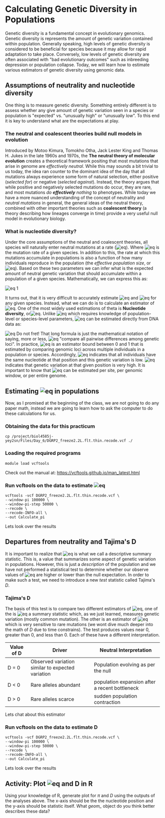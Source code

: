 # Calculating Genetic Diversity in Populations

Genetic diversity is a fundamental concept in evolutionary genomics. Genetic diversity is represents the amount of genetic variation contained within population. Generally speaking, high levels of genetic diversity is considered to be beneficial for species because it may allow for rapid adaptation to take place.  Conversely, low levels of genetic diversity are often associated with "bad evolutionary outcomes" such as inbreeding depression or population collapse. Today, we will learn how to estimate various estimators of genetic diversity using genomic data.

## Assumptions of neutrality and nucleotide diversity
One thing is to measure genetic diversity. Something entirely different is to assess whether any give amount of genetic variation seen in a species or population is "expected" vs. "unusually high" or "unusually low". To this end it is key to understand what are the expectations at play. 

### The neutral and coalescent theories build null models in evolution
Introduced by Motoo Kimura, Tomokho Otha, Jack Lester King and Thomas H. Jukes in the late 1960s and 1970s, the **The neutral theory of molecular evolution** creates a theoretical framework positing that most mutations that arise in genome are _effectively neutral_. While this may sounds a bit trivial to us today, the idea ran counter to the dominant idea of the day that all mutations always experience some form of natural selection, either positive (_selected for_) or negative (_selected against_). Instead, the theory argues that while positive and negatively selected mutations do occur, they are rare, and most mutations _do **effectively** nothing_ to phenotypes. While today we have a more nuanced understanding of the concept of neutrality and _neutral mutations_ in general, the general ideas of the neutral theory, combined with other important theories such as **coalescent theory** (a theory describing how lineages converge in time)  provide a very useful null model in evolutionary biology.

### What is nucleotide diversity?
Under the core assumptions of the neutral and coalescent theories, all species will naturally enter neutral mutations at a rate (![eq ](https://latex.codecogs.com/gif.latex?\large&space;\mu{\color{Red}&space;})). Where ![eq ](https://latex.codecogs.com/gif.latex?\large&space;\mu{\color{Red}&space;}) is the mutation rate of a given species. In addition to this, the rate at which this mutations accumulate in populations is also a function of how many individuals reproduce in the population (the _effective population size_, or ![eq ](https://latex.codecogs.com/gif.latex?\large&space;N_e{\color{Red}&space;})). Based on these two parameters we can infer what is the expected amount of neutral genetic variation that should accumulate within a population of a given species. Mathematically, we can express this as:

![eq 1 ](https://latex.codecogs.com/gif.latex?\large&space;\theta=4N_e\mu{\color{Red}&space;}) 


It turns out, that it is very difficult to accurately estimate ![eq ](https://latex.codecogs.com/gif.latex?\large&space;\mu{\color{Red}&space;}) and ![eq ](https://latex.codecogs.com/gif.latex?\large&space;N_e{\color{Red}&space;}) for any given species. Instead, what we can do is to calculate an estimator of ![eq ](https://latex.codecogs.com/gif.latex?\large&space;\theta{\color{Red}&space;}). One of the most widely used estimations of theta is **Nucleotide diversity**, or![eq ](https://latex.codecogs.com/gif.latex?\large&space;\pi{\color{Red}&space;}).  Unlike ![eq ](https://latex.codecogs.com/gif.latex?\large&space;\theta{\color{Red}&space;}) which requires knowledge of population-level or species-level parameters, ![eq ](https://latex.codecogs.com/gif.latex?\large&space;\pi{\color{Red}&space;}) can be estimated directly from DNA data as:

![eq ](https://latex.codecogs.com/gif.latex?\large&space;\pi=\frac{n}{n-1}\sum_{ij}x_ix_j\pi_{ij}{\color{Red}&space;}) 
Do not fret! That long formula is just the mathematical notation of saying, more or less, ![eq ](https://latex.codecogs.com/gif.latex?\large&space;\pi{\color{Red}&space;}) "compare all pairwise differences among genetic loci". In practice, ![eq ](https://latex.codecogs.com/gif.latex?\large&space;\pi{\color{Red}&space;}) is an estimator bound between 0 and 1 that is estimated by comparing genomic loci across multiple individuals in a population or species. Accordingly, ![eq ](https://latex.codecogs.com/gif.latex?\large&space;\pi{\color{Red}&space;}) indicates that all individuals have the same nucleotide at that position and this genetic variation is low. ![eq ](https://latex.codecogs.com/gif.latex?\large&space;\pi{\color{Red}&space;}) indicates that genetic variation at that given position is very high. It is important to know that ![eq ](https://latex.codecogs.com/gif.latex?\large&space;\pi{\color{Red}&space;}) can be estimated per site, per genomic window, or per entire genome. 

## Estimating ![eq ](https://latex.codecogs.com/gif.latex?\large&space;\pi) in populations
Now, as I promised at the beginning of the class, we are not going to do any paper math, instead we are going to learn how to ask the computer to do these calculations for us. 

### Obtaining the data for this practicum
```
cp /project/biol4585j-yey2sn/Files/Day_6/DGRP2_freeze2.2L.flt.thin.recode.vcf ./
```

### Loading the required programs 
```
module load vcftools
```
Check out the manual at: https://vcftools.github.io/man_latest.html

### Run vcftools on the data to estimate ![eq ](https://latex.codecogs.com/gif.latex?\large&space;\pi)
```
vcftools -vcf DGRP2_freeze2.2L.flt.thin.recode.vcf \
--window-pi 100000 \
--window-pi-step 50000 \
--recode \
--recode-INFO-all \
--out Calculate_pi
```

Lets look over the results

## Departures from neutrality and Tajima's D

It is important to realize that ![eq ](https://latex.codecogs.com/gif.latex?\large&space;\pi{\color{Red}&space;}) is what we call a descriptive summary statistic. This is, a value that summarizes some aspect of genetic variation in populations. However, this is just a _description_ of the population and we have not performed a statistical test to determine whether our observe values of ![eq ](https://latex.codecogs.com/gif.latex?\large&space;\pi{\color{Red}&space;}) are higher or lower than the null expectation.  In order to make such a test, we need to introduce a new _test_ statistic called Tajima's $D$. 

### Tajima's D
The basis of this test is to compare two different estimators of ![eq ](https://latex.codecogs.com/gif.latex?\large&space;\theta{\color{Red}&space;}), one of the is ![eq ](https://latex.codecogs.com/gif.latex?\large&space;\pi{\color{Red}&space;}) a summary statistic which, as we just learned, measures genetic variation (mostly common mutation). The other is an estimator of ![eq ](https://latex.codecogs.com/gif.latex?\large&space;\theta{\color{Red}&space;}) which is very sensitive to rare mutations (we wont dive much deeper into the math of $D$ due to time constrains). The test produces values near 0, greater than 0, and less than 0. Each of these have a different interpretation. 

| Value of D 	| Driver                                           	| Neutral Interpretation                         	|
|--------------	|--------------------------------------------------	|------------------------------------------------	|
| D = 0      	| Observed variation similar to expected variation 	| Population evolving as per the null            	|
| D < 0      	| Rare alleles abundant                            	| population expansion after a recent bottleneck 	|
| D > 0      	| Rare alleles scarce                              	| sudden population contraction                  	|

Lets chat about this estimator

### Run vcftools on the data to estimate D
```
vcftools -vcf DGRP2_freeze2.2L.flt.thin.recode.vcf \
--window-pi 100000 \
--window-pi-step 50000 \
--recode \
--recode-INFO-all \
--out Calculate_pi
```
Lets look over the results


## Activity: Plot ![eq ](https://latex.codecogs.com/gif.latex?\large&space;\pi{\color{Red}&space;}) and D in R 

Using your knowledge of R, generate plot for $\pi$ and $D$ using the outputs of the analyses above. The x-axis should be the the nucleotide position and the y-axis should be statistic itself. What *geom_* object do you think better describes these data?

